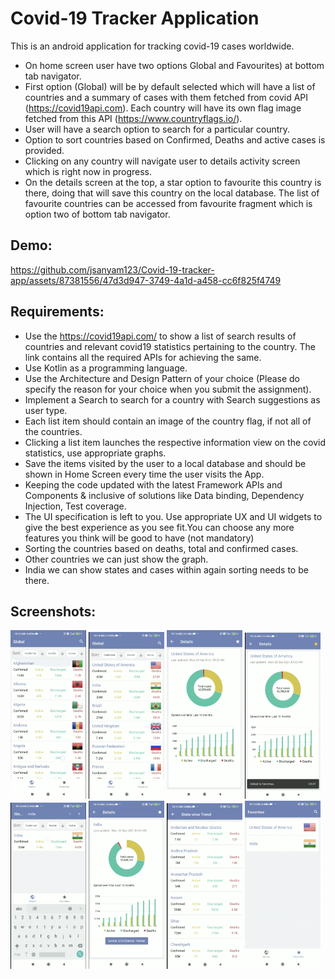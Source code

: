 #  Covid-19 Tracker Application
This is an android application for tracking covid-19 cases worldwide.

- On home screen user have two options Global and Favourites) at bottom tab navigator.
- First option (Global) will be by default selected which will have a list of countries and a summary of cases with them fetched from covid API (https://covid19api.com). Each country will have its own flag image fetched from this API (https://www.countryflags.io/).
- User will have a search option to search for a particular country.
- Option to sort countries based on Confirmed, Deaths and active cases is provided.
- Clicking on any country will navigate user to details activity screen which is right now in progress.
- On the details screen at the top, a star option to favourite this country is there, doing that will save this country on the local database. The list of favourite countries can be accessed from favourite fragment which is option two of bottom tab navigator.

## Demo:
https://github.com/jsanyam123/Covid-19-tracker-app/assets/87381556/47d3d947-3749-4a1d-a458-cc6f825f4749

## Requirements:

- Use the https://covid19api.com/ to show a list of search results of countries and relevant covid19 statistics pertaining to the country. The link contains all the required APIs for achieving the same.
- Use Kotlin as a programming language.
- Use the Architecture and Design Pattern of your choice (Please do specify the reason for your choice when you submit the assignment).
- Implement a Search to search for a country with Search suggestions as user type.
- Each list item should contain an image of the country flag, if not all of the countries.
- Clicking a list item launches the respective information view on the covid statistics, use appropriate graphs.
- Save the items visited by the user to a local database and should be shown in Home Screen every time the user visits the App.
- Keeping the code updated with the latest Framework APIs and Components & inclusive of solutions like Data binding, Dependency Injection, Test coverage.
- The UI specification is left to you. Use appropriate UX and UI widgets to give the best experience as you see fit.You can choose any more features you think will be good to have (not mandatory)
- Sorting the countries based on deaths, total and confirmed cases.
- Other countries we can just show the graph.
- India we can show states and cases within again sorting needs to be there.

## Screenshots:
<p>
<img src="screenshots/1.png" width="24%" height="40%"/>
<img src="screenshots/2.png" width="24%" height="40%"/>
<img src="screenshots/3.png" width="24%" height="40%"/>
<img src="screenshots/4.png" width="24%" height="40%"/>
<img src="screenshots/5.png" width="24%" height="40%"/>
<img src="screenshots/6.png" width="24%" height="40%"/>
<img src="screenshots/7.png" width="24%" height="40%"/>
<img src="screenshots/8.png" width="24%" height="40%"/>
</p>

